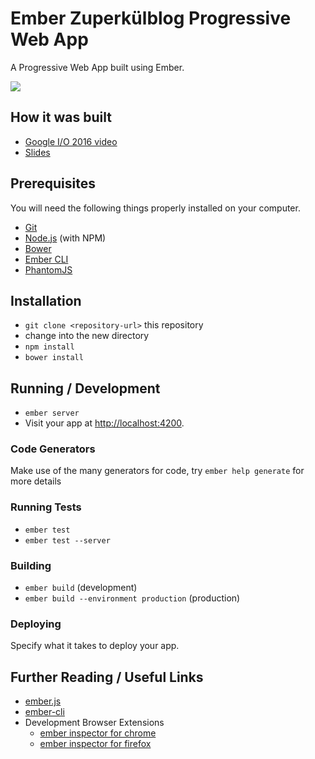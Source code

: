 # Ember Zuperkülblog Progressive Web App

A Progressive Web App built using Ember.

![](https://cloud.githubusercontent.com/assets/110953/15867845/f26a07e6-2cdc-11e6-9256-14d63358c9fa.jpg)

## How it was built

* [Google I/O 2016 video](https://www.youtube.com/watch?v=srdKq0DckXQ&list=PLNYkxOF6rcIDz1TzmmMRBC-kd8zPRTQIP&index=21)
* [Slides](https://speakerdeck.com/addyosmani/progressive-web-apps-across-all-frameworks)


## Prerequisites

You will need the following things properly installed on your computer.

* [Git](http://git-scm.com/)
* [Node.js](http://nodejs.org/) (with NPM)
* [Bower](http://bower.io/)
* [Ember CLI](http://www.ember-cli.com/)
* [PhantomJS](http://phantomjs.org/)

## Installation

* `git clone <repository-url>` this repository
* change into the new directory
* `npm install`
* `bower install`

## Running / Development

* `ember server`
* Visit your app at [http://localhost:4200](http://localhost:4200).

### Code Generators

Make use of the many generators for code, try `ember help generate` for more details

### Running Tests

* `ember test`
* `ember test --server`

### Building

* `ember build` (development)
* `ember build --environment production` (production)

### Deploying

Specify what it takes to deploy your app.

## Further Reading / Useful Links

* [ember.js](http://emberjs.com/)
* [ember-cli](http://www.ember-cli.com/)
* Development Browser Extensions
  * [ember inspector for chrome](https://chrome.google.com/webstore/detail/ember-inspector/bmdblncegkenkacieihfhpjfppoconhi)
  * [ember inspector for firefox](https://addons.mozilla.org/en-US/firefox/addon/ember-inspector/)

